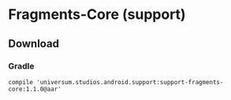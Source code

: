 Fragments-Core (support)
===============

## Download ##

### Gradle ###

    compile 'universum.studios.android.support:support-fragments-core:1.1.0@aar'
